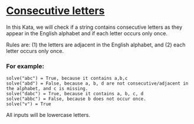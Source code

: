 # [Consecutive letters](https://www.codewars.com/kata/5ce6728c939bf80029988b57) #

In this Kata, we will check if a string contains consecutive letters as they appear in the English alphabet and if each letter occurs only once.

Rules are: (1) the letters are adjacent in the English alphabet, and (2) each letter occurs only once.

### For example: ###

    solve("abc") = True, because it contains a,b,c
    solve("abd") = False, because a, b, d are not consecutive/adjacent in the alphabet, and c is missing.
    solve("dabc") = True, because it contains a, b, c, d
    solve("abbc") = False, because b does not occur once.
    solve("v") = True

All inputs will be lowercase letters.
